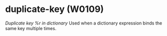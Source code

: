 # duplicate-key (W0109)

*Duplicate key %r in dictionary* Used when a dictionary expression binds
the same key multiple times.
